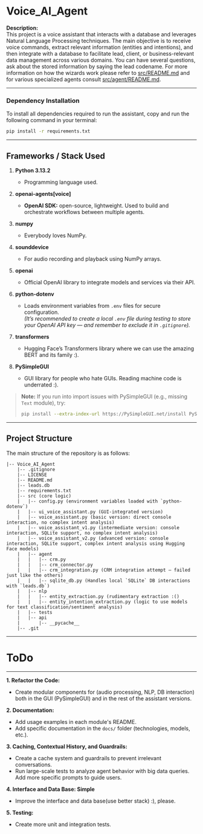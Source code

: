 # Voice_AI_Agent

**Description:**  
This project is a voice assistant that interacts with a database and leverages Natural Language Processing techniques. The main objective is to receive voice commands, extract relevant information (entities and intentions), and then integrate with a database to facilitate lead, client, or business-relevant data management across various domains. You can have several questions, ask about the stored information by saying the lead codename. For more information on how the wizards work please refer to [src/README.md](src/README.md) and for various specialized agents consult [src/agent/README.md](src/agent/README.md).

---

### Dependency Installation

To install all dependencies required to run the assistant, copy and run the following command in your terminal:

```bash
pip install -r requirements.txt
```

---

## Frameworks / Stack Used

1. **Python 3.13.2**  
   - Programming language used.

2. **openai-agents[voice]**  
   - **OpenAI SDK:** open-source, lightweight. Used to build and orchestrate workflows between multiple agents.

3. **numpy**  
   - Everybody loves NumPy.

4. **sounddevice**  
   - For audio recording and playback using NumPy arrays.

5. **openai**  
   - Official OpenAI library to integrate models and services via their API.

6. **python-dotenv**  
   - Loads environment variables from `.env` files for secure configuration.  
     _(It’s recommended to create a local `.env` file during testing to store your OpenAI API key — and remember to exclude it in `.gitignore`)._

7. **transformers**  
   - Hugging Face’s Transformers library where we can use the amazing BERT and its family :).

8. **PySimpleGUI**  
   - GUI library for people who hate GUIs. Reading machine code is underrated :).

> **Note:** If you run into import issues with PySimpleGUI (e.g., missing `Text` module), try:
> ```bash
> pip install --extra-index-url https://PySimpleGUI.net/install PySimpleGUI
> ```

---

## Project Structure

The main structure of the repository is as follows:

```
|-- Voice_AI_Agent
    |-- .gitignore
    |-- LICENSE
    |-- README.md
    |-- leads.db
    |-- requirements.txt
    |-- src (core logic)
    |   |-- config.py (environment variables loaded with `python-dotenv`)
    |   |-- ui_voice_assistant.py (GUI-integrated version)
    |   |-- voice_assistant.py (basic version: direct console interaction, no complex intent analysis)
    |   |-- voice_assistant_v1.py (intermediate version: console interaction, SQLite support, no complex intent analysis)
    |   |-- voice_assistant_v2.py (advanced version: console interaction, SQLite support, complex intent analysis using Hugging Face models)
    |   |-- agent
    |   |   |-- crm.py
    |   |   |-- crm_connector.py
    |   |   |-- crm_integration.py (CRM integration attempt — failed just like the others)
    |   |   |-- sqlite_db.py (Handles local `SQLite` DB interactions with `leads.db`)
    |   |-- nlp
    |   |   |-- entity_extraction.py (rudimentary extraction :()
    |   |   |-- entity_intention_extraction.py (logic to use models for text classification/sentiment analysis)
    |   |-- tests
    |   |-- api
    |       |-- __pycache__
    |-- .git
```

---

# ToDo

---

**1. Refactor the Code:**  
   - Create modular components for (audio processing, NLP, DB interaction) both in the GUI (PySimpleGUI) and in the rest of the assistant versions.

**2. Documentation:**  
   - Add usage examples in each module's README.  
   - Add specific documentation in the `docs/` folder (technologies, models, etc.).

**3. Caching, Contextual History, and Guardrails:**  
   - Create a cache system and guardrails to prevent irrelevant conversations.  
   - Run large-scale tests to analyze agent behavior with big data queries. Add more specific prompts to guide users.

**4. Interface and Data Base: Simple**  
   - Improve the interface and data base(use better stack) :), please.

**5. Testing:**  
   - Create more unit and integration tests.






